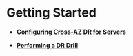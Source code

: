 # Getting Started<a name="sdrs_qs_0000"></a>

-   **[Configuring Cross-AZ DR for Servers](configuring-cross-az-dr-for-servers.md)**  

-   **[Performing a DR Drill](performing-a-dr-drill.md)**  


